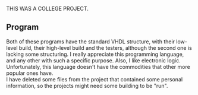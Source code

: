 THIS WAS A COLLEGE PROJECT.

## Program

Both of these programs have the standard VHDL structure, with their low-level build, their high-level build and the testers, although the second one is lacking some structuring. I really appreciate this programming language, and any other with such a specific purpose. Also, I like electronic logic. Unfortunately, this language doesn't have the commodities that other more popular ones have.  
I have deleted some files from the project that contained some personal information, so the projects might need some building to be "run".